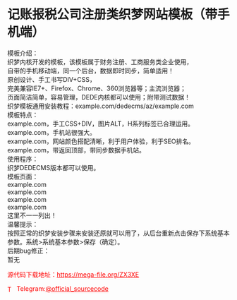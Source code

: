 # 记账报税公司注册类织梦网站模板（带手机端）

模板介绍：<br>织梦内核开发的模板，该模板属于财务注册、工商服务类企业使用，<br>自带的手机移动端，同一个后台，数据即时同步，简单适用！<br>原创设计、手工书写DIV+CSS，<br>完美兼容IE7+、Firefox、Chrome、360浏览器等；主流浏览器；<br>页面简洁简单，容易管理，DEDE内核都可以使用；附带测试数据！<br>织梦模板通用安装教程：example.com/dedecms/az/example.com<br>模板特点：<br>example.com，手工CSS+DIV，图片ALT，H系列标签已合理运用。<br>example.com，手机站很强大。<br>example.com，网站颜色搭配清晰，利于用户体验，利于SEO排名。<br>example.com，带返回顶部，带同步数据手机站。<br>使用程序：<br>织梦DEDECMS版本都可以使用。<br>模板页面：<br>example.com<br>example.com<br>example.com<br>example.com<br>这里不一一列出！<br>温馨提示：<br>按照正常的织梦安装步骤来安装还原就可以用了，从后台重新点击保存下系统基本参数。系统&gt;系统基本参数&gt;保存（确定）。<br>后期bug修正：<br>暂无<br>


<p style="color: red;">源代码下载地址：<a href="https://mega-file.org/ZX3XE" style="color: red;">https://mega-file.org/ZX3XE</a></p><p style="color: red;"><img src="https://cdn-icons-png.flaticon.com/512/2111/2111646.png" alt="Telegram Icon" style="width: 16px; vertical-align: middle; margin-right: 5px;">Telegram:<a href="https://t.me/official_sourcecode" style="color: red;">@official_sourcecode</a></p>